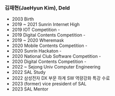 ### 김재현(JaeHyun Kim), Deld
* 2003 Birth
* 2019 ~ 2021 Sunrin Internet High
* 2019 IOT Competition - 
* 2019 Digital Contents Competition - 
* 2019 ~ 2020 Wheremask
* 2020 Mobile Contents Competition -
* 2020 Sunrin Hackaton - 
* 2020 National Club Software Competition - 
* 2020 Digital Contents Competition - 
* 2022 ~ Sejong Univ Computer Engineering
* 2022 SAL Study
* 2022 삼성전자 DX 부문 하계 SW 역량강화 특강 수료
* 2023 (former) vice president of SAL
* 2023 SAL Mentor
